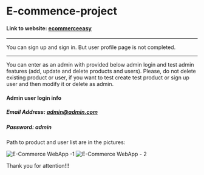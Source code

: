 # E-commence-project
#### Link to website: [ecommerceeasy](https://ecommerceeasy.herokuapp.com "ecommerceeasy")

------------
You can sign up and sign in. But user profile page is not completed.

------------

You can enter as an admin with provided below admin login and test admin features (add, update and delete products and users). Please, do not delete existing product or user, if you want to test create test product or sign up user and then modify it or delete as admin.

#### Admin user login info
##### Email Address: *admin@admin.com*
##### Password: *admin*

Path to product and user list are in the pictures:

![E-Commerce WebApp -1](https://user-images.githubusercontent.com/96993500/162576361-fac89453-a1eb-4257-a8c3-e6bb888f4674.png)
![E-Commerce WebApp - 2](https://user-images.githubusercontent.com/96993500/162576364-d1c53697-2838-4427-b012-a4313a07a780.png)

Thank you for attention!!!
